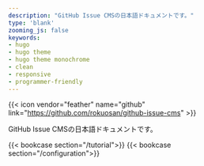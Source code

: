```yaml
---
description: "GitHub Issue CMSの日本語ドキュメントです。"
type: 'blank'
zooming_js: false
keywords:
- hugo
- hugo theme
- hugo theme monochrome
- clean
- responsive
- programmer-friendly
---
```



{{< icon vendor="feather" name="github" link="https://github.com/rokuosan/github-issue-cms" >}}

GitHub Issue CMSの日本語ドキュメントです。

{{< bookcase section="/tutorial">}}
{{< bookcase section="/configuration">}}
